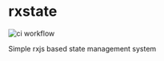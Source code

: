 # rxstate

![ci workflow](https://github.com/blephy/rxstate/actions/workflows/ci.yml/badge.svg)

Simple rxjs based state management system
